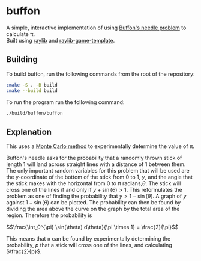# buffon
A simple, interactive implementation of using [Buffon's needle
problem](https://en.wikipedia.org/wiki/Buffon's_needle_problem) to
calculate π.
<br>
Built using [raylib](https://github.com/raysan5/raylib/tree/master)
and
[raylib-game-template](https://github.com/raysan5/raylib-game-template).

## Building

To build buffon, run the following commands from the root of the
repository:


```sh
cmake -S . -B build
cmake --build build
```

To run the program run the following command:
```sh
./build/buffon/buffon
```

## Explanation

This uses a [Monte Carlo
method](https://en.wikipedia.org/wiki/Monte_Carlo_method) to
experimentally determine the value of π.

Buffon's needle asks for the probability that a randomly thrown stick
of length 1 will land across straight lines with a distance of 1
between them. The only important random variables for this problem
that will be used are the y-coordinate of the bottom of the stick from
0 to 1,
$y$, and the angle that the stick makes with the horizontal from 0
to π radians,$\theta$. The stick will cross one of the lines if and
only if $y +
\sin(\theta) > 1$. This reformulates the problem as one of finding
the probability that $y > 1 - \sin(\theta)$. A graph of $y$
against $1 - \sin(\theta)$ can be plotted. The probability can then
be found by dividing the area above the curve on the graph by the
total area of the region. Therefore the probability is

$$\frac{\int_0^{\pi} \sin(\theta) d\theta}{\pi \times 1} =
\frac{2}{\pi\}$$

This means that π can be found by experimentally
determining the probability, $p$ that a stick will cross one of the
lines, and calculating $\frac{2}{p}$.

